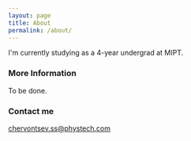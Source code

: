 ```yaml
---
layout: page
title: About
permalink: /about/
---
```


I'm currently studying as a 4-year undergrad at MIPT.

### More Information
To be done.

### Contact me

[chervontsev.ss@phystech.com](mailto:email@domain.com)
